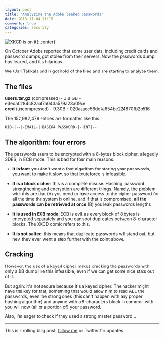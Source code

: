 ```yaml
---
layout: post
title: "Analyzing the Adobe leaked passwords"
date: 2013-11-04 11:15
comments: true
categories: security
---
```


![XKCD is on it](http://imgs.xkcd.com/comics/encryptic.png){:.center}

On October Adobe reported that some user data, including credit cards and password dumps, got stolen from their servers. Now the passwords dump has leaked, and it's hilarious.

We (Jari Takkala and I) got hold of the files and are starting to analyze them.

<!-- more -->

## The files

**users.tar.gz** (compressed) - 3.8 GB - e3eda0284c82aaf7a043a579a23a09ce<br>
**cred** (uncompressed) - 9.3GB - 020aaacc56de7a654be224870fb2b516

The 152,982,479 entries are formatted like this

`UID-|--|-EMAIL-|-BASE64 PASSWORD-|-HINT|--`

## The algorithm: four errors

The passwords seem to be encrypted with a 8-bytes block cipher, allegedly 3DES, in ECB mode. This is bad for four main reasons:

* **It is fast**: you don't want a fast algorithm for storing your passwords, you want to make it slow, so that bruteforce is infeasible.

* **It is a block cipher**: this is a complete misuse. Hashing, password strengthening and encryption are different things. Namely, the problem with this are that (A) you need to have access to the cipher password for all the time the system is online, and if that is compromised, **all the passwords can be retrieved at once** (B) you leak passwords lengths

* **It is used in ECB mode**: ECB is evil, as every block of 8 bytes is encrypted separately and you can spot duplicates between 8-character blocks. The XKCD comic refers to this.

* **It is not salted**: this means that duplicate passwords will stand out, but hey, they even went a step further with the point above.

## Cracking

However, the use of a keyed cipher makes cracking the passwords with only a DB dump like this infeasible, even if we can get some nice stats out of it.

But again: it's not secure because it's a keyed cipher. The hacker might have the key for that, something that would allow him to read ALL the passwords, even the strong ones (this can't happen with any proper hashing algorithm) and anyone with a 8-characters block in common with you will now (all or a portion of) your password.

Also, I'm eager to check if they used a strong master password...

---

This is a rolling blog post, [follow me](https://twitter.com/FiloSottile) on Twitter for updates
